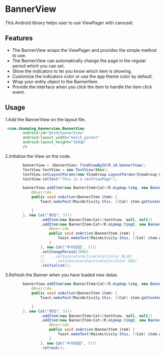 # BannerView
This Android library helps user to use ViewPager with carousel.

## Features
* The BannerView wraps the ViewPager and provides the simple method to use.
* The BannerView can automatically change the page in the regular period which you can set.
* Show the indicators to let you know which item is showing.
* Customize the indicators color or use the app theme color by default.
* Wrap your entity object to the BannerItem.
* Provide the interface when you click the item to handle the item click event.

## Usage
1.Add the BannerView on the layout file.
```xml
 <com.zhanming.bannerview.BannerView
        android:id="@+id/bannerView"
        android:layout_width="match_parent"
        android:layout_height="160dp"
        />
```

2.Initialize the View on the code.
```Java
        bannerView = (BannerView) findViewById(R.id.bannerView);
        TextView textView = new TextView(this);
        textView.setLayoutParams(new ViewGroup.LayoutParams(ViewGroup.LayoutParams.WRAP_CONTENT,  ViewGroup.LayoutParams.WRAP_CONTENT));
        textView.setText("This is a textViewPage");

        bannerView.addItem(new BannerItem<Cat>(R.mipmap.timg, new BannerAction() {
            @Override
            public void onAction(BannerItem item) {
                Toast.makeText(MainActivity.this, ((Cat) item.getContent()).toString(), Toast.LENGTH_SHORT).show();

            }
        }, new Cat("美短", 5)))
                .addItem(new BannerItem<Cat>(textView, null, null))
                .addItem(new BannerItem<Cat>(R.mipmap.timg2, new BannerAction() {
                    @Override
                    public void onAction(BannerItem item) {
                        Toast.makeText(MainActivity.this, ((Cat) item.getContent()).toString(), Toast.LENGTH_SHORT).show();
                    }
                }, new Cat("中华田园", 7)))
                .setChangePeroid(3000)
                //    .setIndicatorActiveColor(Color.BLUE)
                //     .setIndicatorInactiveColor(Color.RED)
                .initialize();
```

3.Refresh the Banner when you have loaded new datas.
```Java
        bannerView.addItem(new BannerItem<Cat>(R.mipmap.timg, new BannerAction() {
            @Override
            public void onAction(BannerItem item) {
                Toast.makeText(MainActivity.this, ((Cat) item.getContent()).toString(), Toast.LENGTH_SHORT).show();

            }
        }, new Cat("美短", 5)))
                .addItem(new BannerItem<Cat>(textView, null, null))
                .addItem(new BannerItem<Cat>(R.mipmap.timg2, new BannerAction() {
                    @Override
                    public void onAction(BannerItem item) {
                        Toast.makeText(MainActivity.this, ((Cat) item.getContent()).toString(), Toast.LENGTH_SHORT).show();
                    }
                }, new Cat("中华田园", 7)))
                .refresh();
```
